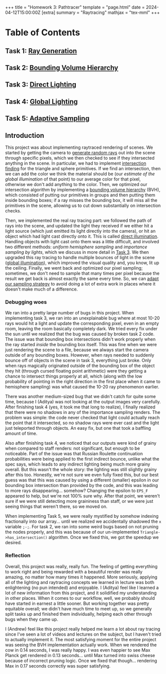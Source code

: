 +++
title = "Homework 3: Pathtracer"
template = "page.html"
date = 2024-04-12T15:00:00Z
[extra]
summary = "Raytracing"
mathjax = "tex-mml"
+++

# Table of Contents
## Task 1: [Ray Generation](task1)
## Task 2: [Bounding Volume Hierarchy](task2)
## Task 3: [Direct Lighting](task3)
## Task 4: [Global Lighting](task4)
## Task 5: [Adaptive Sampling](task5)

## Introduction
This project was about implementing raytraced rendering of scenes.
We started by getting the camera to [generate random rays](./task1) out into the scene through specific pixels, which we then checked to see if they intersected anything in the scene.
In particular, we had to implement [intersection finding](./task1) for the triangle and sphere primitives. 
If we find an intersection, then we can add the color we think the material should be (our *estimate of the global illumination* of that point) to our average color for that pixel, otherwise we don't add anything to the color.
Then, we optimized our intersection algorithm by implementing a [bounding volume hierarchy](./task2) (BVH), which consisted of putting our primitives in groups and then putting them inside bounding boxes; if a ray misses the bounding box, it will miss all the primitives in the scene, allowing us to cut down substantially on intersection checks.

Then, we implemented the real ray tracing part: we followed the path of rays into the scene, and updated the light they received if we either hit a light source (which just emitted its light directly into the camera), or hit an object which had light cast directly onto it. 
This is called [direct illumination](./task3).
Handling objects with light cast onto them was a little difficult, and involved two different methods: *uniform hemisphere sampling* and *importance sampling by lights*, which we discuss in more detail in [Task 3](./task3).
We then upgraded this ray tracing to handle multiple bounces of light in the scene ([global illumination](./task4)), which improved the visual quality and, you know, lit up the ceiling.
Finally, we went back and optimized our pixel sampling; sometimes, we don't need to sample that many times per pixel because the result we get back is almost exactly the same every time. 
So, we can [adapt our sampling strategy](./task5) to avoid doing a lot of extra work in places where it doesn't make much of a difference. 

### Debugging woes

We ran into a pretty large number of bugs in this project.
When implementing task 3, we ran into an unexplainable bug where at most 10-20 rays would hit a light and update the corresponding pixel, even in an empty room, leaving the room basically completely dark.
We tried every fix under the sun until we realized that the bug was caused by broken task 2 code.
The issue was that bounding box intersections didn't work properly when the ray started *inside* the bounding box itself.
This was fine when we were just rendering the scene to a file, because we always start the camera outside of any bounding boxes.
However, when rays needed to suddenly bounce off of objects in the scene in task 3, everything just broke.
Only when rays magically originated outside of the bounding box of the object they hit (through cursed floating point arithmetic) were they getting a chance to intersect things properly at all, which (along with the low probability of pointing in the right direction in the first place when it came to hemisphere sampling) was what caused the 10-20 ray phenomenon earlier. 

There was another medium-sized bug that we didn't catch for quite some time, because I (Aditya) was not looking at the output images very carefully.
After finishing task 4 (yes, it took me that long to realize), I finally realized that there were no shadows in any of the importance sampling renders.
The problem was simple: the code never checked that light could actually reach the point that it intersected, so no shadow rays were ever cast and the light just teleported through objects.
An easy fix, but one that took a baffling amount of time.

Also after finishing task 4, we noticed that our outputs were kind of grainy when compared to staff renders: not significant, but enough to be noticeable.
Part of the issue was that Russian Roulette continuation probabilities were being applied to the first indirect bounce, unlike what the spec says, which leads to any indirect lighting being much more grainy overall.
But this wasn't the whole story: the lighting was still slightly grainy after this too. 
Honestly, we're not sure we even fully fixed this, but our best guess was that this was caused by using a different (smaller) epsilon in our bounding box intersection than provided by the code, and this was leading to more rays disappearing... somehow? 
Changing the epsilon to `EPS_F` appeared to help, but we're not 100% sure why. 
After that point, we weren't sure if we were still detecting more graininess than staff, or we were just seeing things that weren't there, so we moved on. 

When implementing Task 5, we were really mystified by somehow indexing fractionally into our array... until we realized we accidentally shadowed the `x` variable `;-;`. For task 2, we ran into some weird bugs based on not pruning the nodes properly, and this was because of our un-implemented `Triangle->has_intersection()` algorithm. Once we fixed this, we got the speedup we desired.
### Reflection
Overall, this project was really, really fun. 
The feeling of getting everything to work right and being rewarded with a beautiful render was really amazing, no matter how many times it happened.
More seriously, applying all of the lighting and raytracing concepts we learned in lecture was both enlightening (no pun intended) and enjoyable. 
I (Aditya) feel like I learned a lot of new information from this project, and it solidified my understanding in other places. 
When it comes to our workflow, well, we probably should have started in earnest a little sooner. 
But working together was pretty equitable overall; we didn't have much time to meet up, so we generally split tasks up and finished them individually, helping each other through bugs when they came up.

I (Andrew) feel like this project really helped me learn a lot about ray tracing since I've seen a lot of videos and lectures on the subject, but I haven't tried to actually implement it. The most satisfying moment for the entire project was seeing the BVH implementation actually work. When we rendered the cow in 0.14 seconds, I was really happy. I was even happier to see Max Planck get rendered in 0.13 seconds... until Max turned into swiss cheese because of incorrect pruning logic. Once we fixed that though... rendering Max in 0.17 seconds correctly was super satisfying.


